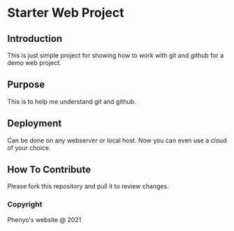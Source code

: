 # Starter Web Project

## Introduction

This is just simple project for showing how to work with git and github for a demo web project.

## Purpose

This is to help me understand git and github.

## Deployment

Can be done on any webserver or local host.
Now you can even use a cloud of your choice.

## How To Contribute 
Please fork this repository and pull it to review changes.

### Copyright 
Phenyo's website @ 2021